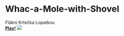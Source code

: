 # Whac-a-Mole-with-Shovel
Flákni Krtečka Lopatkou<br>
<b>[Play!](https://philipburesh.github.io/Whac-a-Mole-with-Shovel/)</b>
![](https://media.tenor.com/Fo8RNat9bMIAAAAC/cute-adorable.gif)

